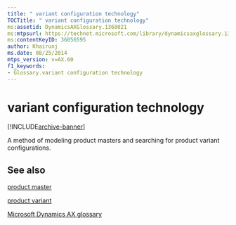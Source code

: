 ```yaml
---
title: " variant configuration technology"
TOCTitle: " variant configuration technology"
ms:assetid: DynamicsAXGlossary.1368021
ms:mtpsurl: https://technet.microsoft.com/library/dynamicsaxglossary.1368021(v=AX.60)
ms:contentKeyID: 36056595
author: Khairunj
ms.date: 08/25/2014
mtps_version: v=AX.60
f1_keywords:
- Glossary.variant configuration technology
---
```


# variant configuration technology


[!INCLUDE[archive-banner](includes/archive-banner.md)]

A method of modeling product masters and searching for product variant configurations.

## See also

[product master](product-master.md)

[product variant](product-variant.md)

[Microsoft Dynamics AX glossary](glossary/microsoft-dynamics-ax-glossary.md)

  


